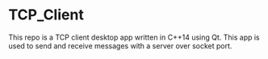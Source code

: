 # TCP_Client
This repo is a TCP client desktop app written in C++14 using Qt. This app is used to send and receive messages with a server over socket port.
